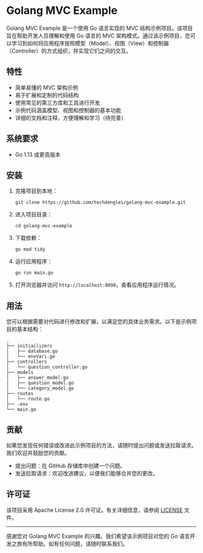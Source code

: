 # Golang MVC Example

Golang MVC Example 是一个使用 Go 语言实现的 MVC 结构示例项目。该项目旨在帮助开发人员理解和使用 Go 语言的 MVC 架构模式。通过该示例项目，您可以学习到如何将应用程序按照模型（Model）、视图（View）和控制器（Controller）的方式组织，并实现它们之间的交互。

## 特性

- 简单易懂的 MVC 架构示例
- 易于扩展和定制的代码结构
- 使用常见的第三方库和工具进行开发
- 示例代码涵盖模型、视图和控制器的基本功能
- 详细的文档和注释，方便理解和学习（待完善）

## 系统要求

- Go 1.13 或更高版本

## 安装

1. 克隆项目到本地：

   ```shell
   git clone https://github.com/techdenglei/golang-mvc-example.git
   ```

2. 进入项目目录：

   ```shell
   cd golang-mvc-example
   ```

3. 下载依赖：

   ```shell
   go mod tidy
   ```

4. 运行应用程序：

   ```shell
   go run main.go
   ```

5. 打开浏览器并访问 `http://localhost:8090`，查看应用程序运行情况。

## 用法

您可以根据需要对代码进行修改和扩展，以满足您的具体业务需求。以下是示例项目的基本结构：

```
.
├── initiailizers
|   ├── database.go
│   └── envVari.go
├── controllers
│   └── question_controller.go
├── models
│   ├── answer_model.go
|   ├── question_model.go
|   └── category_model.go
├── routes
│   └── route.go
├── .env
└── main.go

```

## 贡献

如果您发现任何错误或改进此示例项目的方法，请随时提出问题或发送拉取请求。我们欢迎并鼓励您的贡献。

- 提出问题：在 GitHub 存储库中创建一个问题。
- 发送拉取请求：欢迎改进建议，以便我们能够合并您的更改。

## 许可证

该项目采用 Apache License 2.0 许可证。有关详细信息，请参阅 [LICENSE](LICENSE) 文件。

---

感谢您对 Golang MVC Example 的兴趣。我们希望该示例项目对您的 Go 语言开发之旅有所帮助。如有任何问题，请随时联系我们。
